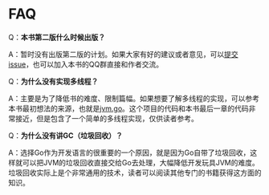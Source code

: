 # FAQ



Q：**本书第二版什么时候出版？**

A：暂时没有出版第二版的计划。如果大家有好的建议或者意见，可以[提交issue](https://github.com/zxh0/jvmgo-book/issues/new)，也可以加入本书的QQ群直接和作者交流。



Q：**为什么没有实现多线程？**

A：主要是为了降低书的难度、限制篇幅。如果想要了解多线程的实现，可以参考本书最初想法的来源，也就是[jvm.go](https://github.com/zxh0/jvm.go)。这个项目的代码和本书最后一章的代码非常接近，但是包含了一个简单的多线程实现，仅供读者参考。



Q：**为什么没有讲GC（垃圾回收）？**

A：选择Go作为开发语言的很重要的一个原因，就是因为Go自带了垃圾回收，这样就可以把JVM的垃圾回收直接交给Go去处理，大幅降低开发玩具JVM的难度。垃圾回收实际上是个非常通用的技术，读者可以阅读其他专门的书籍获得这方面的知识。
